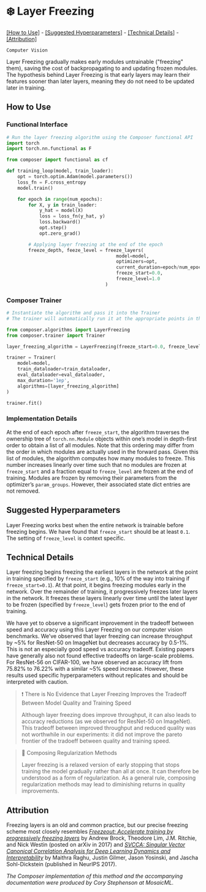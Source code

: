 # ❄️ Layer Freezing


[\[How to Use\]](#how-to-use) - [\[Suggested Hyperparameters\]](#suggested-hyperparameters) - [\[Technical Details\]](#technical-details) - [\[Attribution\]](#attribution)

 `Computer Vision`

Layer Freezing gradually makes early modules untrainable ("freezing" them), saving the cost of backpropagating to and updating frozen modules.
The hypothesis behind Layer Freezing is that early layers may learn their features sooner than later layers, meaning they do not need to be updated later in training.

<!--| ![LayerFreezing](https://storage.googleapis.com/docs.mosaicml.com/images/methods/layer-freezing.png) |
|:--:
|*Need a picture.*|-->

## How to Use

### Functional Interface

```python
# Run the layer freezing algorithm using the Composer functional API
import torch
import torch.nn.functional as F

from composer import functional as cf

def training_loop(model, train_loader):
    opt = torch.optim.Adam(model.parameters())
    loss_fn = F.cross_entropy
    model.train()

    for epoch in range(num_epochs):
        for X, y in train_loader:
            y_hat = model(X)
            loss = loss_fn(y_hat, y)
            loss.backward()
            opt.step()
            opt.zero_grad()

        # Applying layer freezing at the end of the epoch
        freeze_depth, feeze_level = freeze_layers(
                                        model=model,
                                        optimizers=opt,
                                        current_duration=epoch/num_epochs,
                                        freeze_start=0.0,
                                        freeze_level=1.0
                                    )
```

### Composer Trainer

<!--pytest.mark.gpu-->
<!--pytest.mark.timeout(15)-->
<!--
```python
from torch.utils.data import DataLoader
from tests.common import RandomClassificationDataset, SimpleModel

model = SimpleModel()
train_dataloader = DataLoader(RandomClassificationDataset())
eval_dataloader = DataLoader(RandomClassificationDataset())
```
-->
<!--pytest-codeblocks:cont-->
```python
# Instantiate the algorithm and pass it into the Trainer
# The trainer will automatically run it at the appropriate points in the training loop

from composer.algorithms import LayerFreezing
from composer.trainer import Trainer

layer_freezing_algorithm = LayerFreezing(freeze_start=0.0, freeze_level=1.0)

trainer = Trainer(
    model=model,
    train_dataloader=train_dataloader,
    eval_dataloader=eval_dataloader,
    max_duration='1ep',
    algorithms=[layer_freezing_algorithm]
)

trainer.fit()
```

### Implementation Details

At the end of each epoch after `freeze_start`, the algorithm traverses the ownership tree of `torch.nn.Module` objects within one’s model in depth-first order to obtain a list of all modules. Note that this ordering may differ from the order in which modules are actually used in the forward pass.
Given this list of modules, the algorithm computes how many modules to freeze. This number increases linearly over time such that no modules are frozen at `freeze_start` and a fraction equal to `freeze_level` are frozen at the end of training.
Modules are frozen by removing their parameters from the optimizer’s `param_groups`. However, their associated state dict entries are not removed.

## Suggested Hyperparameters

Layer Freezing works best when the entire network is trainable before freezing begins.
We have found that `freeze_start` should be at least `0.1`.
The setting of `freeze_level` is context specific. <!-- TODO(CORY): Say what we used for ResNet-50 on ImageNet in the explorer runs. -->

## Technical Details

Layer freezing begins freezing the earliest layers in the network at the point in training specified by `freeze_start` (e.g., 10% of the way into training if `freeze_start=0.1`).
At that point, it begins freezing modules early in the network.
Over the remainder of training, it progressively freezes later layers in the network.
It freezes these layers linearly over time until the latest layer to be frozen (specified by `freeze_level`) gets frozen prior to the end of training.

We have yet to observe a significant improvement in the tradeoff between speed and accuracy using this Layer Freezing on our computer vision benchmarks.
We’ve observed that layer freezing can increase throughput by ~5% for ResNet-50 on ImageNet but decreases accuracy by 0.5-1%. This is not an especially good speed vs accuracy tradeoff. Existing papers have generally also not found effective tradeoffs on large-scale problems.
For ResNet-56 on CIFAR-100, we have observed an accuracy lift from 75.82% to 76.22% with a similar ~5% speed increase. However, these results used specific hyperparameters without replicates and should be interpreted with caution.


> ❗ There is No Evidence that Layer Freezing Improves the Tradeoff Between Model Quality and Training Speed
>
>  Although layer freezing does improve throughput, it can also leads to accuracy reductions (as we observed for ResNet-50 on ImageNet).
>  This tradeoff between improved throughput and reduced quality was not worthwhile in our experiments: it did not improve the pareto frontier of the tradoeff between quality and training speed.


> 🚧 Composing Regularization Methods
>
> Layer freezing is a relaxed version of early stopping that stops training the model gradually rather than all at once. It can therefore be understood as a form of regularization. As a general rule, composing regularization methods may lead to diminishing returns in quality improvements.

## Attribution

Freezing layers is an old and common practice, but our precise freezing scheme most closely resembles [*Freezeout: Accelerate training by progressively freezing layers*](https://arxiv.org/abs/1706.04983) by Andrew Brock, Theodore Lim, J.M. Ritchie, and Nick Westin (posted on arXiv in 2017) and [*SVCCA: Singular Vector Canonical Correlation Analysis for Deep Learning Dynamics and Interpretability*](https://arxiv.org/abs/1706.05806) by Maithra Raghu, Justin Gilmer, Jason Yosinski, and Jascha Sohl-Dickstein (published in NeurIPS 2017).

*The Composer implementation of this method and the accompanying documentation were produced by Cory Stephenson at MosaicML.*

